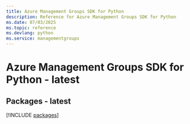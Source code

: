 ```yaml
---
title: Azure Management Groups SDK for Python
description: Reference for Azure Management Groups SDK for Python
ms.date: 07/03/2025
ms.topic: reference
ms.devlang: python
ms.service: managementgroups
---
```

# Azure Management Groups SDK for Python - latest
## Packages - latest
[!INCLUDE [packages](management-groups-index.md)]